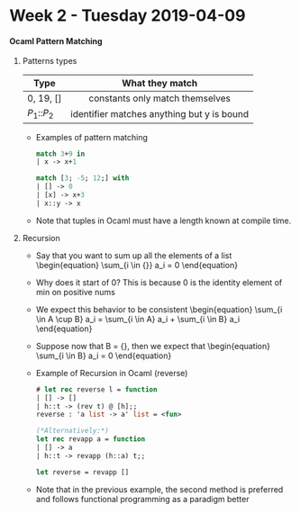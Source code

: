 # Week 2 - Tuesday 2019-04-09

#### Ocaml Pattern Matching

1. Patterns types

    | Type          | What they match |
    | ------------- |:---------------:|
    | 0, 19, []     | constants only match themselves |
    | $P_1$::$P_2$  | identifier matches anything but y is bound |

    * Examples of pattern matching

        ```ocaml
        match 3+9 in
        | x -> x+1

        match [3; -5; 12;] with
        | [] -> 0
        | [x] -> x+3
        | x::y -> x
        ```
    * Note that tuples in Ocaml must have a length known at compile time.
2. Recursion
    * Say that you want to sum up all the elements of a list
        \begin{equation}
        \sum_{i \in \{\}} a_i = 0
        \end{equation}
    * Why does it start of 0? This is because 0 is the identity element of min on positive nums
    * We expect this behavior to be consistent
        \begin{equation}
        \sum_{i \in A \cup B} a_i = \sum_{i \in A} a_i + \sum_{i \in B} a_i
        \end{equation}
    * Suppose now that B = {}, then we expect that
        \begin{equation}
        \sum_{i \in B} a_i = 0
        \end{equation}
    * Example of Recursion in Ocaml (reverse)

        ```ocaml
        # let rec reverse l = function
        | [] -> []
        | h::t -> (rev t) @ [h];;
        reverse : 'a list -> a' list = <fun>

        (*Alternatively:*)
        let rec revapp a = function
        | [] -> a
        | h::t -> revapp (h::a) t;;

        let reverse = revapp []
        ```
    * Note that in the previous example, the second method is preferred and follows functional
        programming as a paradigm better
